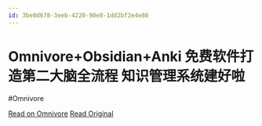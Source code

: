 ```yaml
---
id: 3be0d678-3eeb-4220-90e8-1dd2bf2e4e86
---
```


# Omnivore+Obsidian+Anki 免费软件打造第二大脑全流程 知识管理系统建好啦
#Omnivore

[Read on Omnivore](https://omnivore.app/me/https-youtube-com-watch-si-0-qz-c-lsnvj-s-65-mhh-4-v-qre-xg-g-2--18f83cfee79)
[Read Original](https://youtube.com/watch?si=0qzCLsnvjS65Mhh4&v=QreXgG2Yxdg)

